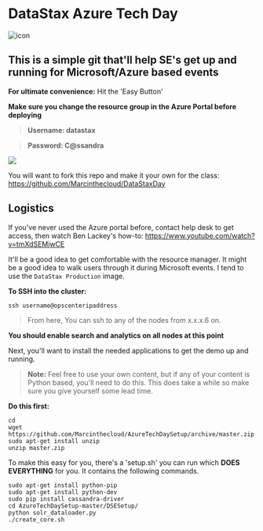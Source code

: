 DataStax Azure Tech Day
===================
![icon](http://i.imgur.com/FoIOBlt.png)

This is a simple git that'll help SE's get up and running for Microsoft/Azure based events
----------

**For ultimate convenience:** Hit the 'Easy Button'

**Make sure you change the resource group in the Azure Portal before deploying**

>**Username: datastax**

>**Password: C@ssandra**

<a href="https://portal.azure.com/#create/Microsoft.Template/uri/https%3A%2F%2Fraw.githubusercontent.com%2FMarcintheCloud%2FAzureTechDaySetup%2Fmaster%2Fsingledc%2FmainTemplate.json" target="_blank">
    <img src="http://susankaywyatt.com/wp-content/uploads/2010/10/staples-easy-button.png"/>
</a>


You will want to fork this repo and make it your own for the class: https://github.com/Marcinthecloud/DataStaxDay

Logistics
-------------

If you've never used the Azure portal before, contact help desk to get access, then watch Ben Lackey's how-to: https://www.youtube.com/watch?v=tmXdSEMjwCE

It'll be a good idea to get comfortable with the resource manager. It might be a good idea to walk users through it during Microsoft events.
I tend to use the ```DataStax Production``` image.

**To SSH into the cluster:**

```
ssh username@opscenteripaddress
```
>From here, You can ssh to any of the nodes from x.x.x.6 on.

**You should enable search and analytics on all nodes at this point**



Next, you'll want to install the needed applications to get the demo up and running.
>**Note:** Feel free to use your own content, but if any of your content is Python based, you'll need to do this. This does take a while so make sure you give yourself some lead time.

**Do this first:**
```
cd
wget https://github.com/Marcinthecloud/AzureTechDaySetup/archive/master.zip
sudo apt-get install unzip
unzip master.zip
```

To make this easy for you, there's a 'setup.sh' you can run which **DOES EVERYTHING** for you. It contains the following commands.

```
sudo apt-get install python-pip
sudo apt-get install python-dev
sudo pip install cassandra-driver
cd AzureTechDaySetup-master/DSESetup/
python solr_dataloader.py
./create_core.sh
```
